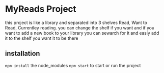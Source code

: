 # MyReads Project
this project is like a library and separated into 3 shelves Read, Want to Read, Currentley reading. you can change the shelf if you want 
and if you want to add a new book to your library you can sewarch for it and easly add it to the shelf you want it to be there 
## installation 

`npm install` the node_modules 
`npm start` to start or run the project 

